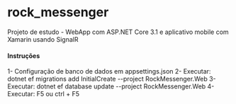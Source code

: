 # rock_messenger

Projeto de estudo - WebApp com ASP.NET Core 3.1 e aplicativo mobile com Xamarin usando SignalR

#### Instruções
  1- Configuração de banco de dados em appsettings.json
  2- Executar: dotnet ef migrations add InitialCreate --project RockMessenger.Web
  3- Executar: dotnet ef database update --project RockMessenger.Web
  4- Executar: F5 ou ctrl + F5
